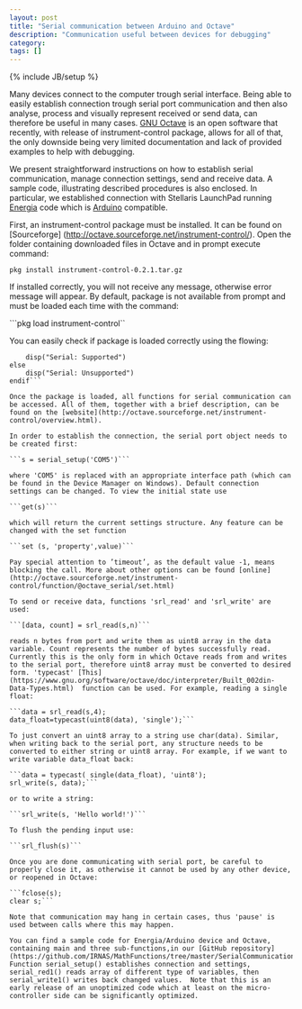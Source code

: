 ```yaml
---
layout: post
title: "Serial communication between Arduino and Octave"
description: "Communication useful between devices for debugging"
category: 
tags: []
---
```

{% include JB/setup %}

Many devices connect to the computer trough serial interface. Being able to easily establish connection trough serial port communication and then also analyse, process and visually represent received or send data, can therefore be useful in many cases. [GNU Octave](http://www.gnu.org/software/octave/) is an open software that recently, with release of instrument-control package, allows for all of that, the only downside being very limited documentation and lack of provided examples to help with debugging.

We present straightforward instructions on how to establish serial communication, manage connection settings, send and receive data.  A sample code, illustrating described procedures is also enclosed. In particular, we established connection with Stellaris LaunchPad running [Energia](http://energia.nu) code which is [Arduino](http://arduino.cc) compatible.

First, an instrument-control package must be installed. It can be found on [Sourceforge] (http://octave.sourceforge.net/instrument-control/).  Open the folder containing downloaded files in Octave and in prompt execute command:

```pkg install instrument-control-0.2.1.tar.gz```

If installed correctly, you will not receive any message, otherwise error message will appear. By default, package is not available from prompt and must be loaded each time with the command:

```pkg load instrument-control``

You can easily check if package is loaded correctly using the flowing:

```if (exist("serial") == 3)
    disp("Serial: Supported")
else
    disp("Serial: Unsupported")
endif```

Once the package is loaded, all functions for serial communication can be accessed. All of them, together with a brief description, can be found on the [website](http://octave.sourceforge.net/instrument-control/overview.html).

In order to establish the connection, the serial port object needs to be created first:

```s = serial_setup('COM5')```

where 'COM5' is replaced with an appropriate interface path (which can be found in the Device Manager on Windows). Default connection settings can be changed. To view the initial state use

```get(s)```

which will return the current settings structure. Any feature can be changed with the set function

```set (s, 'property',value)```

Pay special attention to ’timeout’, as the default value -1, means blocking the call. More about other options can be found [online](http://octave.sourceforge.net/instrument-control/function/@octave_serial/set.html)

To send or receive data, functions 'srl_read' and 'srl_write' are used:

```[data, count] = srl_read(s,n)```

reads n bytes from port and write them as uint8 array in the data variable. Count represents the number of bytes successfully read.  Currently this is the only form in which Octave reads from and writes to the serial port, therefore uint8 array must be converted to desired form. 'typecast' [This](https://www.gnu.org/software/octave/doc/interpreter/Built_002din-Data-Types.html)  function can be used. For example, reading a single float:

```data = srl_read(s,4);
data_float=typecast(uint8(data), 'single');```

To just convert an uint8 array to a string use char(data). Similar, when writing back to the serial port, any structure needs to be converted to either string or uint8 array. For example, if we want to write variable data_float back:

```data = typecast( single(data_float), 'uint8');
srl_write(s, data);```

or to write a string:

```srl_write(s, 'Hello world!')```

To flush the pending input use:

```srl_flush(s)```

Once you are done communicating with serial port, be careful to properly close it, as otherwise it cannot be used by any other device, or reopened in Octave:

```fclose(s);
clear s;```

Note that communication may hang in certain cases, thus 'pause' is used between calls where this may happen.

You can find a sample code for Energia/Arduino device and Octave, containing main and three sub-functions,in our [GitHub repository](https://github.com/IRNAS/MathFunctions/tree/master/SerialCommunicationOctaveArduino). Function serial_setup() establishes connection and settings, serial_red1() reads array of different type of variables, then serial_write1() writes back changed values.  Note that this is an early release of an unoptimized code which at least on the micro-controller side can be significantly optimized. 
 
 



